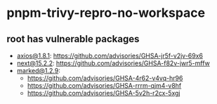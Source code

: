 # pnpm-trivy-repro-no-workspace

## root has vulnerable packages

- axios@1.8.1: <https://github.com/advisories/GHSA-jr5f-v2jv-69x6>
- next@15.2.2: <https://github.com/advisories/GHSA-f82v-jwr5-mffw>
- marked@1.2.9:
  - <https://github.com/advisories/GHSA-4r62-v4vq-hr96>
  - <https://github.com/advisories/GHSA-rrrm-qjm4-v8hf>
  - <https://github.com/advisories/GHSA-5v2h-r2cx-5xgj>
